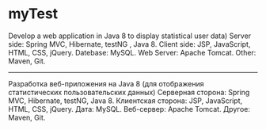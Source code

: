 # myTest
Develop a web application in Java 8 to display statistical user data)
Server side: Spring MVC, Hibernate, testNG , Java 8.
Client side: JSP, JavaScript, HTML, CSS, jQuery.
Datebase: MySQL.
Web Server: Apache Tomcat.
Other: Maven, Git.


*********************************************************************** 
Разработка веб-приложения на Java 8 (для отображения статистических пользовательских данных)
Серверная сторона: Spring MVC, Hibernate, testNG, Java 8.
Клиентская сторона: JSP, JavaScript, HTML, CSS, jQuery.
Дата: MySQL.
Веб-сервер: Apache Tomcat.
Другое: Maven, Git.

